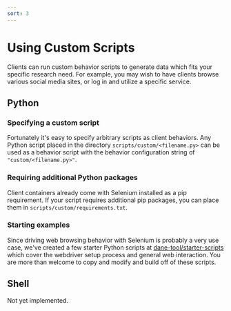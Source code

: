 ```yaml
---
sort: 3
---
```


# Using Custom Scripts

Clients can run custom behavior scripts to generate data which fits your specific research need. For example, you may wish to have clients browse various social media sites, or log in and utilize a specific service.

## Python

### Specifying a custom script
Fortunately it's easy to specify arbitrary scripts as client behaviors. Any Python script placed in the directory `scripts/custom/<filename.py>` can be used as a behavior script with the behavior configuration string of `"custom/<filename.py>"`.

### Requiring additional Python packages
Client containers already come with Selenium installed as a pip requirement. If your script requires additional pip packages, you can place them in `scripts/custom/requirements.txt`.

### Starting examples
Since driving web browsing behavior with Selenium is probably a very use case, we've created a few starter Python scripts at [dane-tool/starter-scripts](https://github.com/dane-tool/starter-scripts/) which cover the webdriver setup process and general web interaction. You are more than welcome to copy and modify and build off of these scripts.

## Shell

Not yet implemented.
